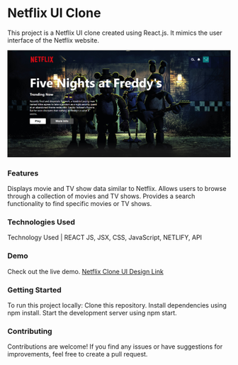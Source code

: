 # Netflix UI Clone
This project is a Netflix UI clone created using React.js. It mimics the user interface of the Netflix website.

![UIimage](./public/assets/img/readmeimg.png)

### Features
Displays movie and TV show data similar to Netflix.
Allows users to browse through a collection of movies and TV shows.
Provides a search functionality to find specific movies or TV shows.

### Technologies Used
Technology Used | REACT JS, JSX, CSS, JavaScript, NETLIFY, API

### Demo
Check out the live demo.
[Netflix Clone UI Design Link](https://netflixuiclone-jecbzpb34-harsh-kumars-projects-93aba863.vercel.app/)


### Getting Started
To run this project locally:
Clone this repository.
Install dependencies using npm install.
Start the development server using npm start.

### Contributing
Contributions are welcome! If you find any issues or have suggestions for improvements, feel free to create a pull request.